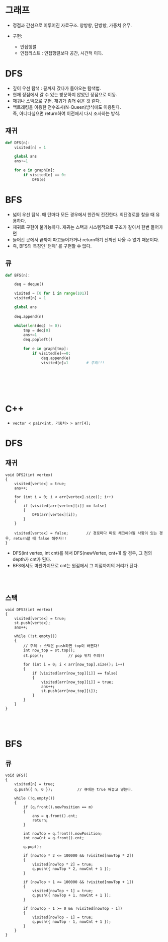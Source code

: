 # 그래프

-   정점과 간선으로 이루어진 자료구조. 양방향, 단방향, 가중치 유무.

- 구현:
	- 인접행렬
	-   인접리스트 : 인접행렬보다 공간, 시간적 이득.


# DFS

-   깊이 우선 탐색 : 끝까지 갔다가 돌아오는 탐색법.
-   현재 정점에서 갈 수 있는 방문하지 않았던 정점으로 이동.
-   재귀나 스택으로 구현. 재귀가 좀더 쉬운 것 같다.
-   백트래킹을 이용한 전수조사(N-Queen)방식에도 이용된다.  
    즉, 아니다싶으면 return하여 이전에서 다시 조사하는 방식.

## 재귀

```python
def DFS(n):
    visited[n] = 1

    global ans
    ans+=1

    for e in graph[n]:
        if visited[e] == 0:
            DFS(e)

```


# BFS

-   넓이 우선 탐색. 매 턴마다 모든 경우에서 한칸씩 전진한다. 최단경로를 찾을 때 유용하다.
-   재귀로 구현이 불가능하다. 재귀는 스택과 시스템적으로 구조가 같아서 한번 들어가면
-   들어간 곳에서 끝까지 파고들어가거나 return하기 전까진 나올 수 없기 때문이다.
-   즉, BFS의 특징인 '턴제' 를 구현할 수 없다.

## 큐
```python
def BFS(n):

    deq = deque()

    visited = [0 for i in range(101)]
    visited[n] = 1

    global ans
    
    deq.append(n)

    while(len(deq) != 0):
        tmp = deq[0]
        ans+=1
        deq.popleft()

        for e in graph[tmp]:
            if visited[e]==0:
                deq.append(e)
                visited[e]=1        # 주의!!!
```

<br>
<br>


<br>
<br>


# **C++**

- `vector < pair<int, 가중치> > arr[4];`


# DFS

## 재귀

    void DFS2(int vertex)
    {
    	visited[vertex] = true;
    	ans++;

    	for (int i = 0; i < arr[vertex].size(); i++)
    	{
    		if (visited[arr[vertex][i]] == false)
    		{
    			DFS(arr[vertex][i]);
    		}
    	}

    	visited[vertex] = false;		// 경로마다 따로 체크해야될 사항이 있는 경우, return할 때 false 해주자!!
    }

-   DFS(int vertex, int cnt)를 해서 DFS(newVertex, cnt+1) 할 경우, 그 점의 depth가 cnt가 된다.
-   BFS에서도 마찬가지므로 cnt는 원점에서 그 지점까지의 거리가 된다.

<br>
<br>


## 스택

    void DFS3(int vertex)
    {
    	visited[vertex] = true;
    	st.push(vertex);
    	ans++;

    	while (!st.empty())
    	{
    		// 주의 : 스택은 push하면 top이 바뀐다!
    		int now_top = st.top();
    		st.pop();			// pop 위치 주의!!

    		for (int i = 0; i < arr[now_top].size(); i++)
    		{
    			if (visited[arr[now_top][i]] == false)
    			{
    				visited[arr[now_top][i]] = true;
    				ans++;
    				st.push(arr[now_top][i]);
    			}
    		}
    	}
    }

<br>
<br>


# BFS

## 큐

    void BFS()
    {
    	visited[n] = true;
    	q.push({ n, 0 });			// 큐에는 true 해놓고 넣는다.

    	while (!q.empty())
    	{
    		if (q.front().nowPosition == m)
    		{
    			ans = q.front().cnt;
    			return;
    		}

    		int nowTop = q.front().nowPosition;
    		int nowCnt = q.front().cnt;

    		q.pop();

    		if (nowTop * 2 <= 100000 && !visited[nowTop * 2])
    		{
    			visited[nowTop * 2] = true;
    			q.push({ nowTop * 2, nowCnt + 1 });
    		}

    		if (nowTop + 1 <= 100000 && !visited[nowTop + 1])
    		{
    			visited[nowTop + 1] = true;
    			q.push({ nowTop + 1, nowCnt + 1 });
    		}

    		if (nowTop - 1 >= 0 && !visited[nowTop - 1])
    		{
    			visited[nowTop - 1] = true;
    			q.push({ nowTop - 1, nowCnt + 1 });
    		}
    	}
    }
